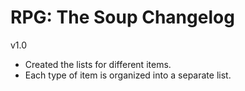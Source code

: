 # RPG: The Soup Changelog

v1.0
- Created the lists for different items.
- Each type of item is organized into a separate list.
